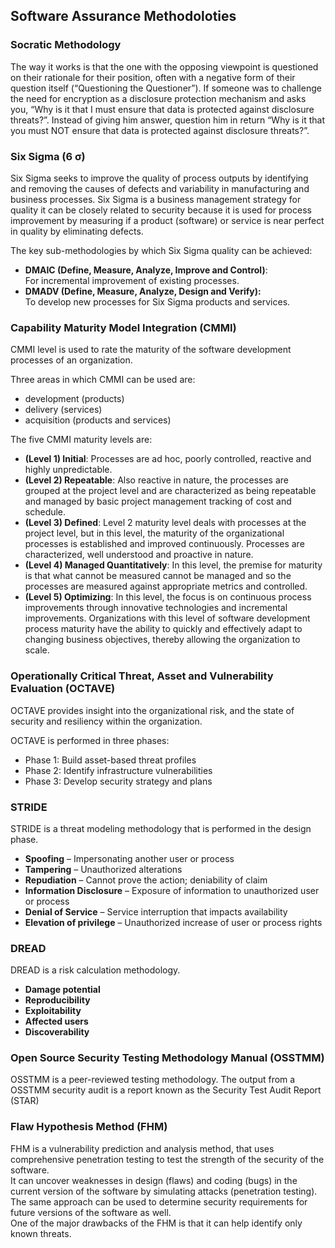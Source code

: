 ## Software Assurance Methodoloties

### Socratic Methodology
The way it works is that the one with the opposing viewpoint is questioned on their rationale for their position, often with a negative form of their question itself (“Questioning the Questioner”).
If someone was to challenge the need for encryption as a disclosure protection mechanism and asks you, “Why is it that I must ensure that data is protected against disclosure threats?”. Instead of giving him answer, question him in return “Why is it that you must NOT ensure that data is protected against disclosure threats?”.

### Six Sigma (6 σ)
Six Sigma seeks to improve the quality of process outputs by identifying and removing the causes of defects and variability in manufacturing and business processes.
Six Sigma is a business management strategy for quality it can be closely related to security because it is used for process improvement by measuring if a product (software) or service is near perfect in quality by eliminating defects.

The key sub-methodologies by which Six Sigma quality can be achieved:
- **DMAIC (Define, Measure, Analyze, Improve and Control)**:  
  For incremental improvement of existing processes.
- **DMADV (Define, Measure, Analyze, Design and Verify):**  
  To develop new processes for Six Sigma products and services.

### Capability Maturity Model Integration (CMMI)
CMMI level is used to rate the maturity of the software development processes of an organization.

Three areas in which CMMI can be used are:
- development (products)
- delivery (services)
- acquisition (products and services)

The five CMMI maturity levels are:  
- **(Level 1) Initial**: Processes are ad hoc, poorly controlled, reactive and highly unpredictable.
- **(Level 2) Repeatable**: Also reactive in nature, the processes are grouped at the project level and are characterized as being repeatable and managed by basic project management tracking of cost and schedule.
- **(Level 3) Defined**: Level 2 maturity level deals with processes at the project level, but in this level, the maturity of the organizational processes is established and improved continuously. Processes are characterized, well understood and proactive in nature.
- **(Level 4) Managed Quantitatively**: In this level, the premise for maturity is that what cannot be measured cannot be managed and so the processes are measured against appropriate metrics and controlled.
- **(Level 5) Optimizing**: In this level, the focus is on continuous process improvements through innovative technologies and incremental improvements. Organizations with this level of software development process maturity have the ability to quickly and effectively adapt to changing business objectives, thereby allowing the organization to scale.

### Operationally Critical Threat, Asset and Vulnerability Evaluation (OCTAVE)
OCTAVE provides insight into the organizational risk, and the state of security and resiliency within the organization. 

OCTAVE is performed in three phases:  
- Phase 1: Build asset-based threat profiles
- Phase 2: Identify infrastructure vulnerabilities
- Phase 3: Develop security strategy and plans

### STRIDE
STRIDE is a threat modeling methodology that is performed in the design phase.
- **Spoofing** – Impersonating another user or process  
- **Tampering** – Unauthorized alterations
- **Repudiation** – Cannot prove the action; deniability of claim
- **Information Disclosure** – Exposure of information to unauthorized user or process
- **Denial of Service** – Service interruption that impacts availability
- **Elevation of privilege** – Unauthorized increase of user or process rights

### DREAD
DREAD is a risk calculation methodology.
- **Damage potential**
- **Reproducibility**
- **Exploitability**
- **Affected users**
- **Discoverability**

### Open Source Security Testing Methodology Manual (OSSTMM)
OSSTMM is a peer-reviewed testing methodology. The output from a OSSTMM security audit is a report known as the Security Test Audit Report (STAR)

### Flaw Hypothesis Method (FHM)
FHM is a vulnerability prediction and analysis method, that uses comprehensive penetration testing to test the strength of the security of the software.  
It can uncover weaknesses in design (flaws) and coding (bugs) in the current version of the software by simulating attacks (penetration testing). The same approach can be used to determine security requirements for future versions of the software as well.  
One of the major drawbacks of the FHM is that it can help identify only known threats.


<!--stackedit_data:
eyJoaXN0b3J5IjpbLTIwNTM5MzQwNjAsLTE5NDIxODQwMjIsOT
czODQxNTE5LDIwMzAyODA1NjAsLTE4ODg1MDQzNjQsNjc1MzE0
NDg1LC0yMTM3NzQzODE3LC0xNjgwNjA2MzYwLDYzMDcyNjM4NC
w4NTQ0ODU0MTYsMTY3MzY1NDgyNywtNjk4NTY2MDI5XX0=
-->